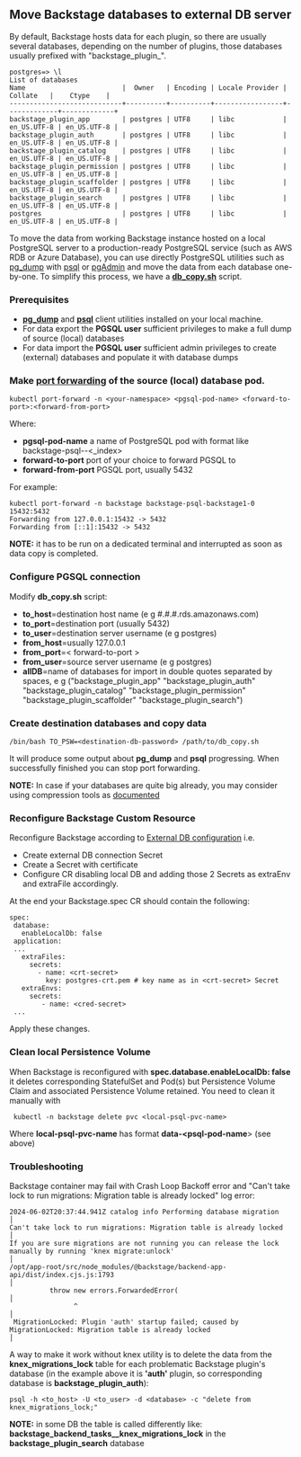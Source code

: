 ## Move Backstage databases to external DB server

By default, Backstage hosts data for each plugin, so there are usually several databases, depending on the number of plugins, those databases usually prefixed with "backstage_plugin_".

````
postgres=> \l
List of databases
Name                        |  Owner   | Encoding | Locale Provider |   Collate   |    Ctype    |   
----------------------------+----------+----------+-----------------+-------------+-------------+
backstage_plugin_app        | postgres | UTF8     | libc            | en_US.UTF-8 | en_US.UTF-8 | 
backstage_plugin_auth       | postgres | UTF8     | libc            | en_US.UTF-8 | en_US.UTF-8 |
backstage_plugin_catalog    | postgres | UTF8     | libc            | en_US.UTF-8 | en_US.UTF-8 |
backstage_plugin_permission | postgres | UTF8     | libc            | en_US.UTF-8 | en_US.UTF-8 |
backstage_plugin_scaffolder | postgres | UTF8     | libc            | en_US.UTF-8 | en_US.UTF-8 |
backstage_plugin_search     | postgres | UTF8     | libc            | en_US.UTF-8 | en_US.UTF-8 |
postgres                    | postgres | UTF8     | libc            | en_US.UTF-8 | en_US.UTF-8 |
````

To move the data from working Backstage instance hosted on a local PostgreSQL server to a production-ready PostgreSQL service (such as AWS RDB or Azure Database), you can use directly PostgreSQL utilities such as [pg_dump](https://www.postgresql.org/docs/current/app-pgdump.html) with [psql](https://www.postgresql.org/docs/current/app-psql.html) or [pgAdmin](https://www.pgadmin.org/) and move the data from each database one-by-one.
To simplify this process, we have a [**db_copy.sh**](../hack/db_copy.sh) script.

### Prerequisites

- [**pg_dump**](https://www.postgresql.org/docs/current/backup-dump.html) and [**psql**](https://www.postgresql.org/docs/current/app-psql.html) client utilities installed on your local machine.
- For data export the **PGSQL user** sufficient privileges to make a full dump of source (local) databases 
- For data import the **PGSQL user** sufficient admin privileges to create (external) databases and populate it with database dumps
 

### Make [port forwarding](https://kubernetes.io/docs/tasks/access-application-cluster/port-forward-access-application-cluster/) of the source (local) database pod. 

````
kubectl port-forward -n <your-namespace> <pgsql-pod-name> <forward-to-port>:<forward-from-port>
````

Where:

- **pgsql-pod-name**  a name of PostgreSQL pod with format like backstage-psql-<backstage-cr-name>-<_index>
- **forward-to-port** port of your choice to forward PGSQL to
- **forward-from-port** PGSQL port, usually 5432

For example:

````
kubectl port-forward -n backstage backstage-psql-backstage1-0 15432:5432
Forwarding from 127.0.0.1:15432 -> 5432
Forwarding from [::1]:15432 -> 5432
````
**NOTE:** it has to be run on a dedicated terminal and interrupted as soon as data copy is completed.

### Configure PGSQL connection

Modify **db_copy.sh** script:

* **to_host**=destination host name (e g #.#.#.rds.amazonaws.com)
* **to_port**=destination port (usually 5432) 
* **to_user**=destination server username (e g postgres)
* **from_host**=usually 127.0.0.1
* **from_port**=< forward-to-port >
* **from_user**=source server username (e g postgres)
* **allDB**=name of databases for import in double quotes separated by spaces, e g  ("backstage_plugin_app" "backstage_plugin_auth" "backstage_plugin_catalog" "backstage_plugin_permission" "backstage_plugin_scaffolder" "backstage_plugin_search")

### Create destination databases and copy data

````
/bin/bash TO_PSW=<destination-db-password> /path/to/db_copy.sh
````

It will produce some output about **pg_dump** and **psql** progressing.
When successfully finished you can stop port forwarding.

**NOTE:** In case if your databases are quite big already, you may consider using compression tools as [documented](https://www.postgresql.org/docs/current/backup-dump.html#BACKUP-DUMP-LARGE)

### Reconfigure Backstage Custom Resource

Reconfigure Backstage according to [External DB configuration](external-db.md) i.e.
* Create external DB connection Secret
* Create a Secret with certificate
* Configure CR disabling local DB and adding those 2 Secrets as extraEnv and extraFile accordingly.

At the end your Backstage.spec CR should contain the following:
````
spec:
 database:
   enableLocalDb: false 
 application:
 ... 
   extraFiles:
     secrets:
       - name: <crt-secret> 
         key: postgres-crt.pem # key name as in <crt-secret> Secret
   extraEnvs:
     secrets:
        - name: <cred-secret> 
 ...        
````
Apply these changes.

### Clean local Persistence Volume

When Backstage is reconfigured with **spec.database.enableLocalDb: false** it deletes corresponding StatefulSet and Pod(s) but Persistence Volume Claim and associated Persistence Volume retained.
You need to clean it manually with

````
 kubectl -n backstage delete pvc <local-psql-pvc-name>
````

Where **local-psql-pvc-name** has format **data-<psql-pod-name**>  (see above)


### Troubleshooting

Backstage container may fail with Crash Loop Backoff error and "Can't take lock to run migrations: Migration table is already locked" log error:

````
2024-06-02T20:37:44.941Z catalog info Performing database migration                                                                                                                                               │
Can't take lock to run migrations: Migration table is already locked                                                                                                                                              │
If you are sure migrations are not running you can release the lock manually by running 'knex migrate:unlock'                                                                                                     │
/opt/app-root/src/node_modules/@backstage/backend-app-api/dist/index.cjs.js:1793                                                                                                                                  │
          throw new errors.ForwardedError(                                                                                                                                                                        │
                ^                                                                                                                                                                                                 │
 MigrationLocked: Plugin 'auth' startup failed; caused by MigrationLocked: Migration table is already locked                                                                                                       │
````                       

A way to make it work without knex utility is to delete the data from the **knex_migrations_lock** table for each problematic Backstage plugin's database (in the example above it is **'auth'** plugin, so corresponding database is **backstage_plugin_auth**):

````
psql -h <to_host> -U <to_user> -d <database> -c "delete from knex_migrations_lock;"
````

**NOTE:** in some DB the table is called differently like: **backstage_backend_tasks__knex_migrations_lock** in the **backstage_plugin_search** database




 
